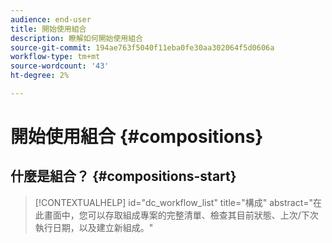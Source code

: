 ```yaml
---
audience: end-user
title: 開始使用組合
description: 瞭解如何開始使用組合
source-git-commit: 194ae763f5040f11eba0fe30aa302064f5d0606a
workflow-type: tm+mt
source-wordcount: '43'
ht-degree: 2%

---
```


# 開始使用組合 {#compositions}






## 什麼是組合？ {#compositions-start}


>[!CONTEXTUALHELP]
>id="dc_workflow_list"
>title="構成"
>abstract="在此畫面中，您可以存取組成專案的完整清單、檢查其目前狀態、上次/下次執行日期，以及建立新組成。"


